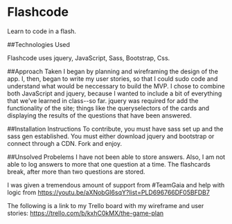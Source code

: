 # Flashcode
Learn to code in a flash.


##Technologies Used

Flashcode uses jquery, JavaScript, Sass, Bootstrap, Css. 

##Approach Taken
I began by planning and wireframing the design of the app. I, then, began to write my user stories, so that I could sudo code and understand what would be neccessary to build the MVP. I chose to combine both JavaScript and jquery, because I wanted to include a bit of everything that we've learned in class--so far. jquery was required for add the functionality of the site; things like the queryselectors of the cards and displaying the results of the questions that have been answered.

##Installation Instructions
To contribute, you must have sass set up and the sass gen established. You must either download jquery and bootstrap or connect through a CDN. Fork and enjoy.

##Unsolved Probelems
I have not been able to store answers. Also, I am not able to log answers to more that one question at a time. The flashcards break, after more than two questions are stored. 

I was given a tremendous amount of support from #TeamGaia and help with logic from https://youtu.be/aXNobGI6sqY?list=PLD696766DF05BFDB7

The following is a link to my Trello board with my wireframe and user stories: 
https://trello.com/b/kxhC0kMX/the-game-plan
